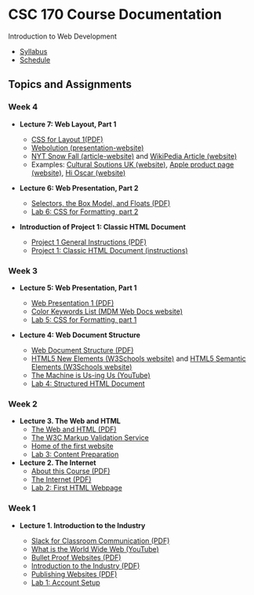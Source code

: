 # CSC 170 Course Documentation
Introduction to Web Development

- [Syllabus](syllabus.md)
- [Schedule](schedule.md) 

## Topics and Assignments

### Week 4

- **Lecture 7: Web Layout, Part 1**
  - [CSS for Layout 1(PDF)](07-web-layout1/css-for-layout1.pdf)
  - [Webolution (presentation-website)](http://fabianburghardt.de/webolution/)
  - [NYT Snow Fall (article-website)](http://www.nytimes.com/projects/2012/snow-fall/index.html#/?part=tunnel-creek) and [WikiPedia Article (website)](https://en.wikipedia.org/wiki/Snow_Fall)
  - Examples: [Cultural Soutions UK (website)](https://www.culturalsolutions.co.uk/), [Apple product page (website)](https://www.apple.com/iphone-11-pro/), [Hi Oscar (website)](https://www.hioscar.com/)

- **Lecture 6: Web Presentation, Part 2**
  - [Selectors, the Box Model, and Floats (PDF)](06-web-presentation-part2/selectors-boxmodel-floats.pdf)
  - [Lab 6: CSS for Formatting, part 2](lab06-css-for-formatting2/instructions.md)
- **Introduction of Project 1: Classic HTML Document**
  - [Project 1 General Instructions (PDF)](06-web-presentation-part2/project1-review.pdf)
  - [Project 1: Classic HTML Document (instructions)](project01-classic-html-document/instructions.md)

### Week 3

- **Lecture 5: Web Presentation, Part 1**
  - [Web Presentation 1 (PDF)](05-web-presentation-part1/css-for-formatting1.pdf)
  - [Color Keywords List (MDM Web Docs website)](https://developer.mozilla.org/en-US/docs/Web/CSS/color_value)
  - [Lab 5: CSS for Formatting, part 1](lab05-css-for-formatting1/instructions.md)

- **Lecture 4: Web Document Structure**
  - [Web Document Structure (PDF)](04-web-document-structure/web-document-structure.pdf)
  - [HTML5 New Elements (W3Schools website)](https://www.w3schools.com/html/html5_new_elements.asp) and [HTML5 Semantic Elements (W3Schools website)](https://www.w3schools.com/html/html5_semantic_elements.asp)
  - [The Machine is Us-ing Us (YouTube)](https://youtu.be/NLlGopyXT_g)
  - [Lab 4: Structured HTML Document](lab04-structured-html-document/instructions.md)

### Week 2

- **Lecture 3. The Web and HTML**
  - [The Web and HTML (PDF)](03-the-web-and-html/the-web-and-html.pdf)
  - [The W3C Markup Validation Service](https://validator.w3.org/)
  - [Home of the first website](http://info.cern.ch/)
  - [Lab 3: Content Preparation](lab03-content-prep/instructions.md)
- **Lecture 2. The Internet**
  - [About this Course (PDF)](02-the-internet/about-this-course.pdf)
  - [The Internet (PDF)](02-the-internet/the-internet.pdf)
  - [Lab 2: First HTML Webpage](lab02-first-html-webpage/instructions.md)

### Week 1

- **Lecture 1. Introduction to the Industry**

  - [Slack for Classroom Communication (PDF)](01-Introduction-to-the-industry/slack-for-classroom-communication.pdf)
  - [What is the World Wide Web (YouTube)](https://www.youtube.com/watch?v=J8hzJxb0rpc)
  - [Bullet Proof Websites (PDF)](01-Introduction-to-the-industry/bullet-proof-websites.pdf)
  - [Introduction to the Industry (PDF)](01-Introduction-to-the-industry/introduction-to-the-industry.pdf)
  - [Publishing Websites (PDF)](01-Introduction-to-the-industry/publishing-websites.pdf)
  - [Lab 1: Account Setup](lab01-account-setup/instructions.md)